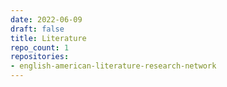 ```yaml
---
date: 2022-06-09
draft: false
title: Literature
repo_count: 1
repositories:
- english-american-literature-research-network
---
```



